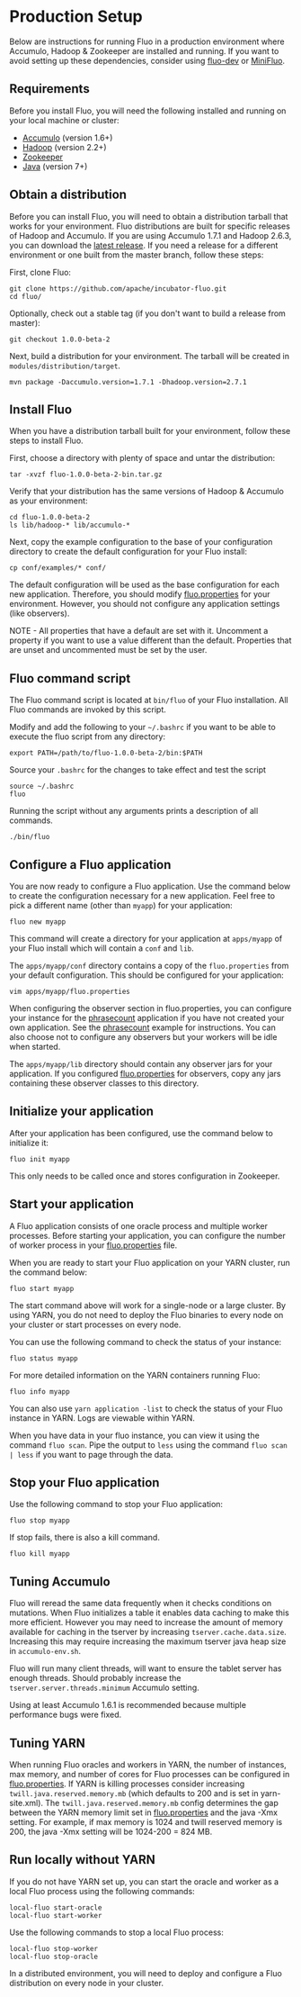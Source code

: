Production Setup
================

Below are instructions for running Fluo in a production environment where Accumulo,
Hadoop & Zookeeper are installed and running.  If you want to avoid setting up
these dependencies, consider using [fluo-dev] or [MiniFluo]. 

Requirements
------------

Before you install Fluo, you will need the following installed and running on
your local machine or cluster:

* [Accumulo][Accumulo] (version 1.6+)
* [Hadoop][Hadoop] (version 2.2+)
* [Zookeeper]
* [Java][Java] (version 7+)

Obtain a distribution
---------------------

Before you can install Fluo, you will need to obtain a distribution tarball that
works for your environment. Fluo distributions are built for specific releases
of Hadoop and Accumulo. If you are using Accumulo 1.7.1 and Hadoop 2.6.3,
you can download the [latest release][release].  If you need a release for a
different environment or one built from the master branch, follow these steps:

First, clone Fluo:

    git clone https://github.com/apache/incubator-fluo.git
    cd fluo/

Optionally, check out a stable tag (if you don't want to build a release from master):

    git checkout 1.0.0-beta-2

Next, build a distribution for your environment. The tarball will be created in 
`modules/distribution/target`.

    mvn package -Daccumulo.version=1.7.1 -Dhadoop.version=2.7.1

Install Fluo
------------

When you have a distribution tarball built for your environment, follow these steps
to install Fluo.

First, choose a directory with plenty of space and untar the distribution:

    tar -xvzf fluo-1.0.0-beta-2-bin.tar.gz

Verify that your distribution has the same versions of Hadoop & Accumulo as your environment:

    cd fluo-1.0.0-beta-2
    ls lib/hadoop-* lib/accumulo-*

Next, copy the example configuration to the base of your configuration directory to create
the default configuration for your Fluo install:

    cp conf/examples/* conf/

The default configuration will be used as the base configuration for each new application.
Therefore, you should modify [fluo.properties] for your environment.  However, you should not
configure any application settings (like observers). 

NOTE - All properties that have a default are set with it.  Uncomment a property if you want 
to use a value different than the default.  Properties that are unset and uncommented must be
set by the user.

Fluo command script
-------------------

The Fluo command script is located at `bin/fluo` of your Fluo installation.  All Fluo
commands are invoked by this script.

Modify and add the following to your `~/.bashrc` if you want to be able to execute the
fluo script from any directory:

    export PATH=/path/to/fluo-1.0.0-beta-2/bin:$PATH

Source your `.bashrc` for the changes to take effect and test the script

    source ~/.bashrc
    fluo

Running the script without any arguments prints a description of all commands.

    ./bin/fluo

Configure a Fluo application
----------------------------

You are now ready to configure a Fluo application.  Use the command below to create the
configuration necessary for a new application.  Feel free to pick a different name (other
than `myapp`) for your application:

    fluo new myapp

This command will create a directory for your application at `apps/myapp` of your Fluo
install which will contain a `conf` and `lib`.

The `apps/myapp/conf` directory contains a copy of the `fluo.properties` from your default
configuration.  This should be configured for your application:

    vim apps/myapp/fluo.properties

When configuring the observer section in fluo.properties, you can configure your instance
for the [phrasecount] application if you have not created your own application. See
the [phrasecount] example for instructions. You can also choose not to configure any
observers but your workers will be idle when started.

The `apps/myapp/lib` directory should contain any observer jars for your application. If 
you configured [fluo.properties] for observers, copy any jars containing these
observer classes to this directory.
 
Initialize your application
---------------------------

After your application has been configured, use the command below to initialize it:

    fluo init myapp

This only needs to be called once and stores configuration in Zookeeper.

Start your application
----------------------

A Fluo application consists of one oracle process and multiple worker processes.
Before starting your application, you can configure the number of worker process
in your [fluo.properties] file.

When you are ready to start your Fluo application on your YARN cluster, run the
command below:

    fluo start myapp

The start command above will work for a single-node or a large cluster.  By
using YARN, you do not need to deploy the Fluo binaries to every node on your
cluster or start processes on every node.

You can use the following command to check the status of your instance:

    fluo status myapp

For more detailed information on the YARN containers running Fluo:

    fluo info myapp

You can also use `yarn application -list` to check the status of your Fluo instance
in YARN.  Logs are viewable within YARN.

When you have data in your fluo instance, you can view it using the command `fluo scan`.
Pipe the output to `less` using the command `fluo scan | less` if you want to page 
through the data.

Stop your Fluo application
--------------------------

Use the following command to stop your Fluo application:

    fluo stop myapp

If stop fails, there is also a kill command.

    fluo kill myapp

Tuning Accumulo
---------------

Fluo will reread the same data frequently when it checks conditions on
mutations.   When Fluo initializes a table it enables data caching to make
this more efficient.  However you may need to increase the amount of memory
available for caching in the tserver by increasing `tserver.cache.data.size`.
Increasing this may require increasing the maximum tserver java heap size in
`accumulo-env.sh`.

Fluo will run many client threads, will want to ensure the tablet server
has enough threads.  Should probably increase the
`tserver.server.threads.minimum` Accumulo setting.

Using at least Accumulo 1.6.1 is recommended because multiple performance bugs
were fixed.

Tuning YARN
-----------

When running Fluo oracles and workers in YARN, the number of instances, max memory, and number
of cores for Fluo processes can be configured in [fluo.properties]. If YARN is killing processes
consider increasing `twill.java.reserved.memory.mb` (which defaults to 200 and is set in yarn-site.xml).
The `twill.java.reserved.memory.mb` config determines the gap between the YARN memory limit set in
[fluo.properties] and the java -Xmx setting.  For example, if max memory is 1024 and twill reserved
memory is 200, the java -Xmx setting will be 1024-200 = 824 MB.

Run locally without YARN
------------------------

If you do not have YARN set up, you can start the oracle and worker as a local 
Fluo process using the following commands:

    local-fluo start-oracle
    local-fluo start-worker

Use the following commands to stop a local Fluo process:

    local-fluo stop-worker
    local-fluo stop-oracle

In a distributed environment, you will need to deploy and configure a Fluo 
distribution on every node in your cluster.

[MiniFluo]: mini-fluo-setup.md
[fluo-dev]: https://github.com/fluo-io/fluo-dev
[Accumulo]: https://accumulo.apache.org/
[Hadoop]: http://hadoop.apache.org/
[Zookeeper]: http://zookeeper.apache.org/
[Java]: https://www.oracle.com/java/index.html
[release]: https://github.com/apache/incubator-fluo/releases
[phrasecount]: https://github.com/fluo-io/phrasecount
[fluo.properties]: ../modules/distribution/src/main/config/fluo.properties
